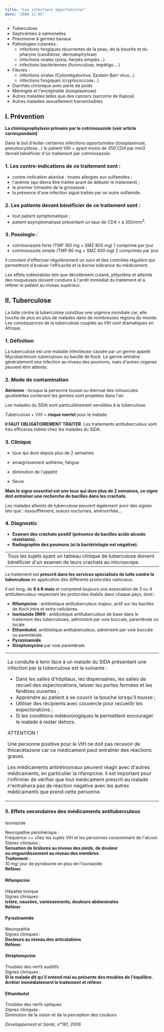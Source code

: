 ```yaml
---
title: "Les infections opportunistes"
date: "2006-11-05"
---
```


*   Tuberculose
*   Septicémies à salmonelles
*   Pneumonie à germes banaux
*   Pathologies cutanées :
    *   infections fongiques récurrentes de la peau, de la bouche et du pharynx (candidose, dermatophytose)
    *   infections virales (zona, herpès simplex...)
    *   infections bactériennes (furonculose, impétigo....)
*   Fièvres :
    *   infections virales (Cytomégalovirus, Epstein-Barr virus...)
    *   infections fongiques (cryptococcose...)
*   Diarrhée chronique avec perte de poids
*   Méningite et l'encéphalite (toxoplasmose)
*   Autres maladies telles que des cancers (sarcome de Kaposi)
*   Autres maladies sexuellement transmissibles

## I. Prévention

**La chimioprophylaxie primaire par le cotrimoxazole (voir article correspondant)**

Dans le but d'éviter certaines infections opportunistes (toxoplasmose, pneumocystose...) le patient VIH + ayant moins de 350 CD4 par mm3 devrait bénéficier d'un traitement par cotrimoxazole.

### 1. Les contre-indications de ce traitement sont :

*   contre-indication absolue : toutes allergies aux sulfamides ;
*   l'anémie (qui devra être traitée avant de débuter le traitement) ;
*   le premier trimestre de la grossesse ;
*   la présence d'une infection aiguë traitée par un autre sulfamide.

### 2. Les patients devant bénéficier de ce traitement sont :

*   tout patient symptomatique ;
*   patient asymptomatique présentant un taux de CD4 < à 350/mm<sup>3</sup>.

### 3. Posologie _:_

*   cotrimoxazole forte (TMP 160 mg + SMZ 800 mg) 1 comprimé par jour
*   cotrimoxazole simple (TMP 80 mg + SMZ 400 mg) 2 comprimés par jour

Il convient d'effectuer régulièrement un suivi et des contrôles réguliers qui permettront d'évaluer l'efficacité et la bonne tolérance du médicament.

Les effets indésirables tels que décollement cutané, phlyctène et atteinte des muqueuses doivent conduire à l'arrêt immédiat du traitement et à référer le patient au niveau supérieur.

## **II. Tuberculose**

La lutte contre la tuberculose constitue une urgence mondiale car, elle touche de plus en plus de malades dans de nombreuses régions du monde. Les conséquences de la tuberculose couplée au VIH sont dramatiques en Afrique.

### 1. Définition

La tuberculose est une maladie infectieuse causée par un germe appelé Mycobacterium tuberculosis ou bacille de Kock. Le germe entraîne généralement une infection au niveau des poumons, mais d'autres organes peuvent être atteints.

### 2. Mode de contamination

**Aérienne** : lorsque la personne tousse ou éternue des minuscules gouttelettes contenant les germes sont projetées dans l'air.

Les malades du SIDA sont particulièrement sensibles à la tuberculose.

Tuberculose + VIH = **risque mortel** pour le malade.

**Il FAUT OBLIGATOIREMENT TRAITER**. Les traitements antituberculeux sont très efficaces même chez les malades du SIDA.

### 3. Clinique

*   toux qui dure depuis plus de 2 semaines

*   amaigrissement asthénie, fatigue

*   diminution de l'appétit

*   fièvre

**Mais le signe essentiel est une toux qui dure plus de 2 semaines, ce signe doit entraîner une recherche de bacilles dans les crachats.**

Les malades atteints de tuberculose peuvent également avoir des signes tels que : essoufflement, sueurs nocturnes, aménorrhée...

### 4. Diagnostic

*   **Examen des crachats positif (présence de bacilles acido alcoolo résistants).**
*   **Radiographie des poumons (si la bactériologie est négative).**

<table>

<tbody>

<tr>

<td class="rtecenter">Tous les sujets ayant un tableau clinique de tuberculose doivent bénéficier d'un examen de leurs crachats au microscope.</td>

</tr>

</tbody>

</table>

Le traitement est **prescrit dans les services spécialisés de lutte contre la tuberculose** en application des différents protocoles nationaux.

Il est long, de **6 à 8 mois** et comprend toujours une association de 3 ou 4 antituberculeux respectant les protocoles établis dans chaque pays, dont :

*   **Rifampicine** : antibiotique antituberculeux majeur, actif sur les bacilles de Koch intra et extra cellulaires.
*   **Isoniazide (INH)** : antibiotique antituberculeux de base dans le traitement des tuberculoses, administré par voie buccale, parentérale ou locale.
*   **Ethambutol**, antibiotique antituberculeux, administré par voie buccale ou parentérale.
*   **Pyrazinamide**.
*   **Streptomycine** par voie parentérale.

<table>

<tbody>

<tr>

<td>

La conduite à tenir face à un malade du SIDA présentant une infection par la tuberculose est la suivante :

<ul><li>Dans les salles d'hôpitaux, les dispensaires, les salles de recueil des expectorations, laisser les portes fermées et les fenêtres ouvertes ;</li><li>Apprendre au patient à se couvrir la bouche lorsqu'il tousse ;</li><li>Utiliser des récipients avec couvercle pour recueillir les expectorations ;</li><li>Si les conditions météorologiques le permettent encourager le malade à rester dehors.</li></ul>

ATTENTION !

Une personne positive pour le VIH ne doit pas recevoir de thioacétazone car ce médicament peut entraîner des réactions graves.

Les médicaments antirétroviraux peuvent réagir avec d'autres médicaments, en particulier la rifampcine. Il est important pour l'infirmier de vérifier que tout médicament prescrit au malade n'entraînera pas de réaction négative avec les autres médicaments que prend cette personne.

</td>

</tr>

</tbody>

</table>

### 5. Effets secondaires des médicaments antituberculeux

####   
Isoniazide

Neuropathie périnhérique :  
Fréquence ++ chez les sujets VIH et les personnes consommant de l'alcool.  
Siqnes cliniques :  
**Sensation de brûlures au niveau des pieds, de douleur  
ou engourdissement au niveau des membres.  
Traitement** :  
10 mg/ jour de pyridoxine en plus de l'isoniazide  
**Référer.**

#### Rifampicine

Hépatite toxique  
Signes cliniques :  
**Ictère, nausées, vomissements, douleurs abdominales  
Référer**

#### Pyrazinamide

Neuropathie  
Signes cliniques :  
**Douleurs au niveau des articulations  
Référer.**

#### Streptomycine

Troubles des nerfs auditifs  
Signes cliniques :  
**Si le malade dit qu'il entend mal ou présente des troubles de l'équilibre.  
Arrêter immédiatement le traitement et référer.**

#### Ethambutol

Troubles des nerfs optiques  
Siqnes cliniques :  
Diminution de la vision et de la perception des couleurs

_Développement et Santé, n°181, 2006_
